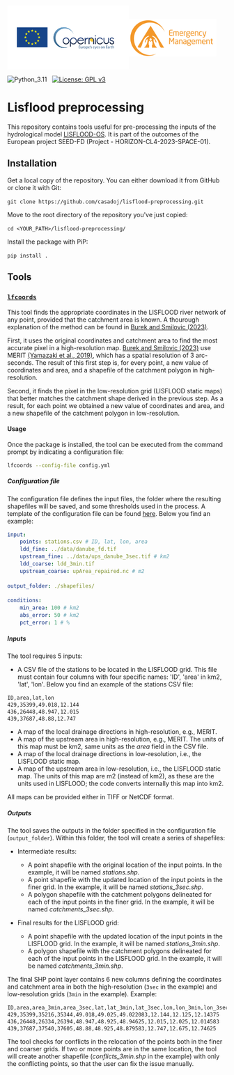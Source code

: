 <img src="./images/copernicus_logo.png" alt="Logo Copernicus" width="280" align="center"><img src="./images/copernicus_emergency_management.png" alt="Logo CEMS" width="200" align="center">

![Python_3.11](https://img.shields.io/badge/Python-%3E%3D3.11-blue?labelColor=343b41) &nbsp; [![License: GPL v3](https://img.shields.io/badge/License-GPLv3-blue.svg)](https://www.gnu.org/licenses/gpl-3.0)

# Lisflood preprocessing

This repository contains tools useful for pre-processing the inputs of the hydrological model [LISFLOOD-OS](https://ec-jrc.github.io/lisflood/). It is part of the outcomes of the European project SEED-FD (Project - HORIZON-CL4-2023-SPACE-01).

## Installation

Get a local copy of the repository. You can either download it from GitHub or clone it with Git:

```git clone https://github.com/casadoj/lisflood-preprocessing.git```

Move to the root directory of the repository you've just copied:

```cd <YOUR_PATH>/lisflood-preprocessing/```

Install the package with PiP:

```pip install .```

## Tools

### [`lfcoords`](./src/lisfloodpreprocessing/lfcoords.py)

This tool finds the appropriate coordinates in the LISFLOOD river network of any point, provided that the catchment area is known. A thourough explanation of the method can be found in [Burek and Smilovic (2023)](https://essd.copernicus.org/articles/15/5617/2023/).

First, it uses the original coordinates and catchment area to find the most accurate pixel in a high-resolution map. [Burek and Smilovic (2023)](https://essd.copernicus.org/articles/15/5617/2023/) use MERIT [(Yamazaki et al., 2019)](https://agupubs.onlinelibrary.wiley.com/doi/full/10.1029/2019WR024873), which has a spatial resolution of 3 arc-seconds. The result of this first step is, for every point, a new value of coordinates and area, and a shapefile of the catchment polygon in high-resolution.

Second, it finds the pixel in the low-resolution grid (LISFLOOD static maps) that better matches the catchment shape derived in the previous step. As a result, for each point we obtained a new value of coordinates and area, and a new shapefile of the catchment polygon in low-resolution.

#### Usage

Once the package is installed, the tool can be executed from the command prompt by indicating a configuration file:

```bash
lfcoords --config-file config.yml
```

##### Configuration file

The configuration file defines the input files, the folder where the resulting shapefiles will be saved, and some thresholds used in the process. A template of the configuration file can be found [here](./src/lisfloodpreprocessing/config.yml). Below you find an example:

```yml
input:
    points: stations.csv # ID, lat, lon, area
    ldd_fine: ../data/danube_fd.tif
    upstream_fine: ../data/ups_danube_3sec.tif # km2
    ldd_coarse: ldd_3min.tif
    upstream_coarse: upArea_repaired.nc # m2
            
output_folder: ./shapefiles/

conditions:
    min_area: 100 # km2
    abs_error: 50 # km2
    pct_error: 1 # %
```

##### Inputs

The tool requires 5 inputs:

* A CSV file of the stations to be located in the LISFLOOD grid. This file must contain four columns with four specific names: 'ID', 'area' in km2, 'lat', 'lon'. Below you find an example of the stations CSV file:

```csv
ID,area,lat,lon
429,35399,49.018,12.144
436,26448,48.947,12.015
439,37687,48.88,12.747
```

* A map of the local drainage directions in high-resolution, e.g., MERIT.
* A map of the upstream area in high-resolution, e.g., MERIT. The units of this map must be km2, same units as the _area_ field in the CSV file.
* A map of the local drainage directions in low-resolution, i.e., the LISFLOOD static map.
* A map of the upstream area in low-resolution, i.e., the LISFLOOD static map. The units of this map are m2 (instead of km2), as these are the units used in LISFLOOD; the code converts internally this map into km2.

All maps can be provided either in TIFF or NetCDF format.

##### Outputs

The tool saves the outputs in the folder specified in the configuration file (`output_folder`). Within this folder, the tool will create a series of shapefiles:

* Intermediate results:
    * A point shapefile with the original location of the input points. In the example, it will be named *stations.shp*.
    * A point shapefile with the updated location of the input points in the finer grid. In the example, it will be named *stations_3sec.shp*.
    * A polygon shapefile with the catchment polygons delineated for each of the input points in the finer grid. In the example, it will be named *catchments_3sec.shp*.
    
* Final results for the LISFLOOD grid:
    * A point shapefile with the updated location of the input points in the LISFLOOD grid. In the example, it will be named *stations_3min.shp*.
    * A polygon shapefile with the catchment polygons delineated for each of the input points in the LISFLOOD grid. In the example, it will be named *catchments_3min.shp*.

The final SHP point layer contains 6 new columns defining the coordinates and catchment area in both the high-resolution (`3sec` in the example) and low-resolution grids (`3min` in the example). Example:

```csv
ID,area,area_3min,area_3sec,lat,lat_3min,lat_3sec,lon,lon_3min,lon_3sec
429,35399,35216,35344,49.018,49.025,49.022083,12.144,12.125,12.14375
436,26448,26334,26394,48.947,48.925,48.94625,12.015,12.025,12.014583
439,37687,37540,37605,48.88,48.925,48.879583,12.747,12.675,12.74625
```

The tool checks for conflicts in the relocation of the points both in the finer and coarser grids. If two or more points are in the same location, the tool will create another shapefile (*conflicts_3min.shp* in the example) with only the conflicting points, so that the user can fix the issue manually.